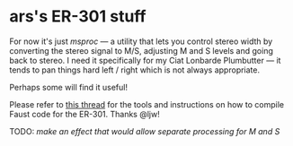 # ars's ER-301 stuff

For now it's just *msproc* — a utility that lets you control stereo width by converting the stereo signal to M/S, 
adjusting M and S levels and going back to stereo. 
I need it specifically for my Ciat Lonbarde Plumbutter — it tends to pan things hard left / right which is not always appropriate. 

Perhaps some will find it useful!

Please refer to [this thread](https://forum.orthogonaldevices.com/t/using-faust-for-er-301-dsp-development/5890) for the tools and instructions on how to compile Faust code for  the ER-301. 
Thanks @ljw!

TODO:
*make an effect that would allow separate processing for M and S*